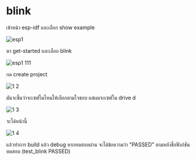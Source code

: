 # blink
เข้าหน้า esp-idf และเลือก show example

![esp1](https://github.com/user-attachments/assets/b14393d2-0b50-43e5-baa0-8c0db46fd399)

หา get-started และเลือก blink

![esp1 111](https://github.com/user-attachments/assets/779e530b-7afd-47d6-a84b-2583efaef717)

กด create project

![1 2](https://github.com/user-attachments/assets/d84a1b80-7c46-4045-abfd-c3af578bf3a4)

มันจะขึ้นว่าจะเซฟในไหนให้เลือกตามใจชอบ แต่ผมจะเซฟใน drive d

![1 3](https://github.com/user-attachments/assets/1d669f8b-1769-453c-a5a7-d82319756f2b)

จะได้หน้านี้

![1 4](https://github.com/user-attachments/assets/6a5f18ab-499e-4cdc-9b90-04816463a002)

แล้วทำการ build แล้ว debug
หากทดสอบผ่าน จะได้ข้อความว่า "PASSED" ตามหลังชื่อฟังก์ชันทดสอบ (test_blink PASSED)
